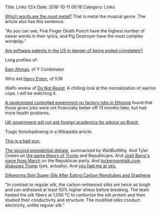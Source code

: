 Title: Links 12/x
Date: 2016-10-11 00:16
Category: Links

[Which words are the most metal?](http://www.degeneratestate.org/posts/2016/Apr/20/heavy-metal-and-natural-language-processing-part-1/) That is metal the musical genre. The article also has this sentence:

"As you can see, Five Finger Death Punch have the highest number of swear words in their lyrics, and Pig Destroyer have the most complex wordplay."

[Are software patents in the US in danger of being ended completely?](http://fortune.com/2016/10/03/software-patents/)

Long profiles of:

[Sam Altman](http://www.newyorker.com/magazine/2016/10/10/sam-altmans-manifest-destiny), of Y Combinator

Whiz kid [Harry Enten](http://www.cjr.org/special_report/harry_enten_fivethirtyeight_nate_silver_election.php), of 538

WaPo review of [Do Not Resist](https://www.washingtonpost.com/news/the-watch/wp/2016/09/30/do-not-resist-a-chilling-look-at-the-normalization-of-warrior-cops/?utm_term=.b3ff03ed2859): A chilling look at the normalization of warrior cops. I will be watching it.

[A randomized controlled experiment on factory jobs in Ethiopia](http://www.vox.com/2016/9/29/13096580/globalization-poverty-experiment-blattman-dercon) found that those given jobs were not financially better off 13 months later, but had more health problems.

[UK government will not ask foreign academics for advice on Brexit.](https://www.theguardian.com/politics/2016/oct/07/lse-brexit-non-uk-experts-foreign-academics)

Tragic foreshadowing in a Wikipedia article.

[This is a bad pun.](https://twitter.com/LibyaLiberty/status/783408434582528000)

[The second presidential debate](http://waitbutwhy.com/2016/10/second-presidential-debate.html), summarized by WaitButWhy. And Tyler Cowen on [the game theory of Trump](https://www.bloomberg.com/view/articles/2016-10-09/puzzled-about-republicans-and-trump-game-theory-helps) and Republicans. And [Josh Barro's piece from March](http://www.businessinsider.com/gop-establishment-created-trump-2016-3) on the Republican party. And [lockerroomtalk.com](http://lockerroomtalk.com/) [disavows Trump](https://twitter.com/DLin71/status/785656027802898432) (yes, actually). And [you had me at yes.](https://twitter.com/smod2016/status/727731961582735360)

[Silkworms Spin Super-Silk After Eating Carbon Nanotubes and Graphene](https://www.scientificamerican.com/article/silkworms-spin-super-silk-after-eating-carbon-nanotubes-and-graphene/) 

"In contrast to regular silk, the carbon-enhanced silks are twice as tough and can withstand at least 50% higher stress before breaking. The team heated the silk fibers at 1,050 °C to carbonize the silk protein and then studied their conductivity and structure. The modified silks conduct electricity, unlike regular silk."

